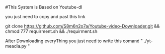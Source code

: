 #This System is Based on Youtube-dl


you just need to copy and past this link

git clone https://github.com/S8m6n2o7a/Youtube-video-Downloader.git && chmod 777 requirment.sh && ./requirment.sh

After Downloading everyThing you just need to write this comand " ./yt-meadia.py "
